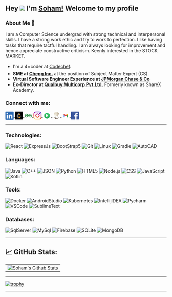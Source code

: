 ## Hey <img src="https://github.com/TheDudeThatCode/TheDudeThatCode/blob/master/Assets/Hi.gif" width="29px"> I'm [Soham!](https://www.linkedin.com/in/soham-samanta-5732b41b5/) Welcome to my profile

### About Me 🚀
I am a Computer Science undergrad with strong technical and interpersonal skills. I have a strong work ethic and try to work to perfection. I like having tasks that require tactful handling. I am always looking for improvement and hence appreciate constructive criticism. Keenly interested in the STOCK MARKET.
 
- I'm a 4⭐coder at [Codechef](https://www.codechef.com/users/soham_cp_noob). 
- <b>SME at [Chegg Inc.](https://www.linkedin.com/in/soham-samanta2000/)</b> at the position of Subject Matter Expert (CS).
- <b>Virtual Software Engineer Experience at [JPMorgan Chase & Co](https://drive.google.com/file/d/1x-yAttCPPa_ltuvtsW4Mv83GZb7Gg52c/view?usp=sharing)</b> 
- <b>Ex-Director at [Qualbuy Multicorp Pvt.Ltd.](https://www.sharexindustries.com/)</b> Formerly known as ShareX Academy.


<!-- A CSE student at [KIIT University](https://kiit.ac.in/). 
<br>
Love to solve complex things in simple ways. -->

### Connect with me:
<a href="https://www.linkedin.com/in/soham-samanta2000/">
  <img align="center" width="26px" alt="Soham's LinkedIN" width="25px" src="Assets/linkedin.png" />
</a>
<a href="https://leetcode.com/sohamleet/">
  <img align="center" alt="Soham's LeetCode" width="25px" src="Assets/LeetCode.png" />
</a>
<a href="https://auth.geeksforgeeks.org/user/sohamsamanta2/">
  <img align="center" alt="Soham's gfg" width="25px" src="Assets/gfg.png" />
</a>
<a href="https://www.instagram.com/sohamsamanta2/">
  <img align="center" alt="Soham's Instagram" width="25px" src="Assets/instagram.png" />
</a>
<a href="https://www.hackerrank.com/sohamsamanta2?hr_r=1">
  <img align="center" width="26px" alt="Soham's Hackerrank" width="25px" src="Assets/hackerrank.png" />
</a>
<a href="https://www.codechef.com/users/soham_cp_noob">
  <img align="center" alt="Soham's Codechef" width="25px" src="Assets/codechef.jpg" />
</a>
<a href="mailto:sohamsamanta2@gmail.com?subject=Hey%20Soham,%20From%20Github">
  <img align="center" alt="Soham's Gmail" width="25px" src="Assets/gmail.png" />
</a>
<a href="https://www.facebook.com/soham.samnata">
  <img align="center" alt="Soham's Facebook" width="25px" src="Assets/facebook.png" />
</a>
<br>

<hr>


### Technologies:

![React](https://img.shields.io/badge/-React-000?&logo=React)
![ExpressJs](https://img.shields.io/badge/-ExpressJs-000?&logo=express&logoColor=orange)
![BootStrap5](https://img.shields.io/badge/-BootStrap5-000?&logo=bootstrap&logoColor=violet)
![Git](https://img.shields.io/badge/-Git-000?&logo=git&logoColor=F05032)
![Linux](https://img.shields.io/badge/-Linux-000?&logo=Linux&logoColor=FCC624)
![Gradle](https://img.shields.io/badge/-Gradle-000?&logo=gradle&logoColor=brightgreen)
![AutoCAD](https://img.shields.io/badge/-AutoCAD-000?&logo=autodesk&logoColor=FC444F)

### Languages:

![Java](https://img.shields.io/badge/-Java-000?&logo=Java&logoColor=red)
![C++](https://img.shields.io/badge/-C++-000?&logo=c&logoColor=68217A)
![JSON](https://img.shields.io/badge/-JSON-000?&logo=json&logoColor=yellow)
![Python](https://img.shields.io/badge/-python-000?&logo=python&logoColor=B62829)
![HTML5](https://img.shields.io/badge/-HTML5-000?&logo=html5&logoColor=E34F26)
![Node.js](https://img.shields.io/badge/-Node-000?&logo=node.js)
![CSS](https://img.shields.io/badge/-CSS-000?&logo=css3&logoColor=1572B6)
![JavaScript](https://img.shields.io/badge/-JavaScript-000?&logo=JavaScript&logoColor=ddc508)
![Kotlin](https://img.shields.io/badge/-Kotlin-000?&logo=Kotlin&logoColor=B62829)

### Tools:

![Docker](https://img.shields.io/badge/-Docker-000?&logo=docker&logoColor=blue)
![AndroidStudio](https://img.shields.io/badge/-AndroidStudio-000?&logo=androidstudio&logoColor=47A248)
![Kubernetes](https://img.shields.io/badge/-Kubernetes-000?&logo=kubernetes&logoColor=blue)
![IntellijIDEA](https://img.shields.io/badge/-Intellij%20IDEA-000?&logo=Webstorm&logoColor=FC444F)
![Pycharm](https://img.shields.io/badge/-PyCharm-000?&logo=pycharm&logoColor=yellowgreen)
![VSCode](https://img.shields.io/badge/-VSCode-000?&logo=Visual%20Studio%20Code&logoColor=007ACC)
![SublimeText](https://img.shields.io/badge/-SublimeText3-000?&logo=sublimetext&logoColor=1575F9)


### Databases:

![SqlServer](https://img.shields.io/badge/-SqlServer-000?&logo=Microsoft%20SQL%20Server&logoColor=CC2927)
![MySql](https://img.shields.io/badge/-MySql-000?&logo=MySQL&logoColor=lightblue)
![Firebase](https://img.shields.io/badge/-firebase-000?&logo=firebase&logoColor=yellow)
![SQLite](https://img.shields.io/badge/-SQLite-000?&logo=sqlite&logoColor=003B57)
![MongoDB](https://img.shields.io/badge/-MongoDB-000?&logo=mongodb&logoColor=47A248)

<hr>

## &#x1f4c8; GitHub Stats:
<table>
  <tr>
    <td>
      <a href="https://github.com/soham-samanta"> 
        <img alt="Soham's Github Stats" src="https://github-readme-stats.vercel.app/api?username=soham-samanta&theme=chartreuse-dark&show_icons=true&count_private=true" />

  </tr>
</table>
<hr>

[![trophy](https://github-profile-trophy.vercel.app/?username=soham-samanta&theme=onedark&column=8)](https://github.com/ryo-ma/github-profile-trophy)
<!-- <hr>

<h2>Starring my repos will be appreciated as your ❤️ for me. </h2> -->


---
